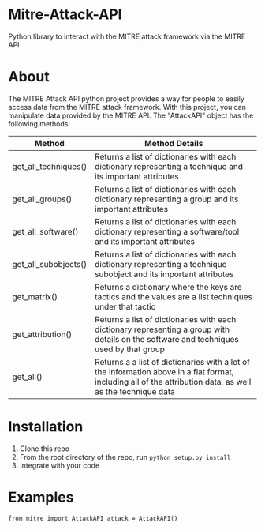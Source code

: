# Mitre-Attack-API
Python library to interact with the MITRE attack framework via the MITRE API

# About
The MITRE Attack API python project provides a way for people to easily access data from the MITRE attack framework. With this project, you can manipulate data provided by the MITRE API. The "AttackAPI" object has the following methods:

| Method        | Method Details           | 
| ------------- |-------------| 
| get_all_techniques()      | Returns a list of dictionaries with each dictionary representing a technique and its important attributes | 
| get_all_groups()      | Returns a list of dictionaries with each dictionary representing a group and its important attributes      | 
| get_all_software() | Returns a list of dictionaries with each dictionary representing a software/tool and its important attributes      | 
| get_all_subobjects()      | Returns a list of dictionaries with each dictionary representing a technique subobject and its important attributes      | 
| get_matrix() | Returns a dictionary where the keys are tactics and the values are a list techniques under that tactic      | 
| get_attribution() | Returns a list of dictionaries with each dictionary representing a group with details on the software and techniques used by that group     | 
| get_all() | Returns a a list of dictionaries with a lot of the information above in a flat format, including all of the attribution data, as well as the technique data       | 

# Installation
1. Clone this repo
2. From the root directory of the repo, run `python setup.py install`
3. Integrate with your code

# Examples
`from mitre import AttackAPI
attack = AttackAPI()`
